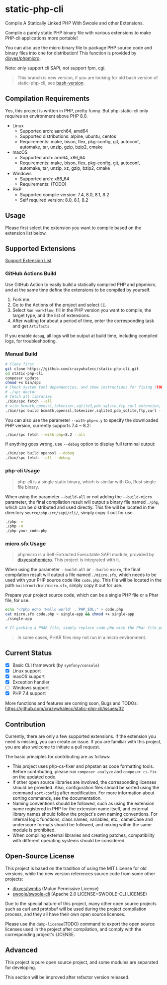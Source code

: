 # static-php-cli

Compile A Statically Linked PHP With Swoole and other Extensions.

Compile a purely static PHP binary file with various extensions to make PHP-cli applications more portable! 

You can also use the micro binary file to package PHP source code and binary files into one for distribution!
This function is provided by [dixyes/phpmicro](https://github.com/dixyes/phpmicro).

Note: only support cli SAPI, not support fpm, cgi.

> This branch is new version, if you are looking for old bash version of static-php-cli, see [bash-version](https://github.com/crazywhalecc/static-php-cli/tree/bash-version).

## Compilation Requirements

Yes, this project is written in PHP, pretty funny.
But php-static-cli only requires an environment above PHP 8.0.

- Linux
  - Supported arch: aarch64, amd64
  - Supported distributions: alpine, ubuntu, centos
  - Requirements: make, bison, flex, pkg-config, git, autoconf, automake, tar, unzip, gzip, bzip2, cmake
- macOS
  - Supported arch: arm64, x86_64
  - Requirements: make, bison, flex, pkg-config, git, autoconf, automake, tar, unzip, xz, gzip, bzip2, cmake
- Windows
  - Supported arch: x86_64
  - Requirements: (TODO)
- PHP
  - Supported compile version: 7.4, 8.0, 8.1, 8.2
  - Self required version: 8.0, 8.1, 8.2

## Usage

Please first select the extension you want to compile based on the extension list below.

## Supported Extensions

[Support Extension List](/ext-support.md)

### GitHub Actions Build

Use GitHub Action to easily build a statically compiled PHP and phpmicro, 
and at the same time define the extensions to be compiled by yourself.

1. Fork me.
2. Go to the Actions of the project and select `CI`.
3. Select `Run workflow`, fill in the PHP version you want to compile, the target type, and the list of extensions.
4. After waiting for about a period of time, enter the corresponding task and get `Artifacts`.

If you enable `debug`, all logs will be output at build time, including compiled logs, for troubleshooting.

### Manual Build

```bash
# Clone first
git clone https://github.com/crazywhalecc/static-php-cli.git
cd static-php-cli
composer update
chmod +x bin/spc
# Check system tool dependencies, and show instructions for fixing (TODO)
# ./spc doctor
# fetch all libraries
./bin/spc fetch --all
# with bcmath,openssl,tokenizer,sqlite3,pdo_sqlite,ftp,curl extension, build both CLI and phpmicro SAPI
./bin/spc build bcmath,openssl,tokenizer,sqlite3,pdo_sqlite,ftp,curl --build-all
```

You can also use the parameter `--with-php=x.y` to specify the downloaded PHP version, currently supports 7.4 ~ 8.2:

```bash
./bin/spc fetch --with-php=8.2 --all
```

If anything goes wrong, use `--debug` option to display full terminal output:

```bash
./bin/spc build openssl --debug
./bin/spc fetch --all --debug
```

### php-cli Usage

> php-cli is a single static binary, which is similar with Go, Rust single-file binary.

When using the parameter `--build-all` or not adding the `--build-micro` parameter, 
the final compilation result will output a binary file named `./php`, 
which can be distributed and used directly. 
This file will be located in the directory `source/php-src/sapi/cli/`, simply copy it out for use.

```bash
./php -v
./php -m
./php your_code.php
```

### micro.sfx Usage

> phpmicro is a Self-Extracted Executable SAPI module, provided by [dixyes/phpmicro](https://github.com/dixyes/phpmicro). 
> This project is integrated with it.

When using the parameter `--build-all` or `--build-micro`, 
the final compilation result will output a file named `./micro.sfx`, 
which needs to be used with your PHP source code like `code.php`. 
This file will be located in the path `buildroot/bin/micro.sfx`, simply copy it out for use.

Prepare your project source code, which can be a single PHP file or a Phar file, for use.

```bash
echo "<?php echo 'Hello world' . PHP_EOL;" > code.php
cat micro.sfx code.php > single-app && chmod +x single-app
./single-app

# If packing a PHAR file, simply replace code.php with the Phar file path.
```

> In some cases, PHAR files may not run in a micro environment.

## Current Status

- [X] Basic CLI framework (by `symfony/console`)
- [X] Linux support
- [X] macOS support
- [X] Exception handler
- [ ] Windows support
- [X] PHP 7.4 support

More functions and features are coming soon, Bugs and TODOs: https://github.com/crazywhalecc/static-php-cli/issues/32

## Contribution

Currently, there are only a few supported extensions. 
If the extension you need is missing, you can create an issue. 
If you are familiar with this project, you are also welcome to initiate a pull request.

The basic principles for contributing are as follows:

- This project uses php-cs-fixer and phpstan as code formatting tools. Before contributing, please run `composer analyze` and `composer cs-fix` on the updated code.
- If other open source libraries are involved, the corresponding licenses should be provided. 
    Also, configuration files should be sorted using the command `sort-config` after modification.
    For more information about sorting commands, see the documentation.
- Naming conventions should be followed, such as using the extension name registered in PHP for the extension name itself, 
    and external library names should follow the project's own naming conventions. For internal logic functions, class names, variables, etc., 
    camelCase and underscore formats should be followed, and mixing within the same module is prohibited.
- When compiling external libraries and creating patches, compatibility with different operating systems should be considered.

## Open-Source License

This project is based on the tradition of using the MIT License for old versions, 
while the new version references source code from some other projects:

- [dixyes/lwmbs](https://github.com/dixyes/lwmbs) (Mulun Permissive License)
- [swoole/swoole-cli](https://github.com/swoole/swoole-cli) (Apache 2.0 LICENSE+SWOOLE-CLI LICENSE)

Due to the special nature of this project, 
many other open source projects such as curl and protobuf will be used during the project compilation process, 
and they all have their own open source licenses.

Please use the `dump-license`(TODO) command to export the open source licenses used in the project after compilation, 
and comply with the corresponding project's LICENSE.

## Advanced

This project is pure open source project, and some modules are separated for developing.

This section will be improved after refactor version released.
